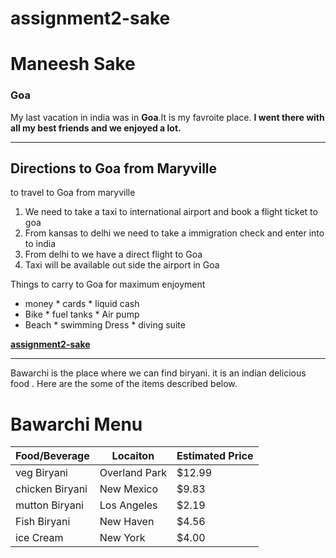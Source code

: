 # assignment2-sake

# Maneesh Sake

### Goa

My last vacation in india was in **Goa**.It is my favroite place.
**I went there with all my best friends and we enjoyed a lot.**

---
## Directions to Goa from Maryville

to travel to Goa from maryville
1. We need to take a taxi to international airport and book a flight ticket to goa
2. From kansas to delhi we need to take a immigration check and enter into to india 
3. From delhi to we have a direct flight to Goa 
4. Taxi will be available out side the airport in Goa 

Things to carry to Goa for maximum enjoyment
* money 
      * cards 
      * liquid cash 
* Bike 
       * fuel tanks 
       * Air pump
* Beach
       * swimming Dress
       * diving suite


**[assignment2-sake](AboutMe.md)**

---
Bawarchi is the place where we can find biryani. it is an indian delicious food . Here are the some of the items described below.

# Bawarchi Menu
| Food/Beverage | Locaiton | Estimated Price |
| ------------- | -------- | --------------- |
| veg Biryani   | Overland Park | $12.99 |
| chicken Biryani | New Mexico | $9.83 |
| mutton Biryani | Los Angeles | $2.19 |
| Fish Biryani | New Haven | $4.56 |
| ice Cream   | New York | $4.00 |

